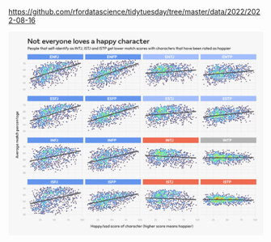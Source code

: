 https://github.com/rfordatascience/tidytuesday/tree/master/data/2022/2022-08-16

![](plots/characters.png)

